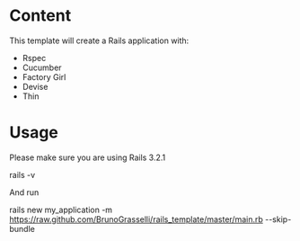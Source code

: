 # Content

This template will create a Rails application with:

* Rspec
* Cucumber
* Factory Girl
* Devise
* Thin

# Usage

Please make sure you are using Rails 3.2.1

  rails -v

And run

  rails new my_application -m https://raw.github.com/BrunoGrasselli/rails_template/master/main.rb --skip-bundle
